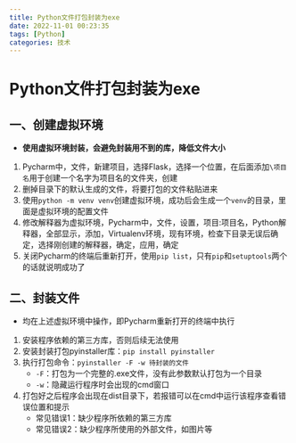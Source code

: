 ```yaml
---
title: Python文件打包封装为exe
date: 2022-11-01 00:23:35
tags: [Python]
categories: 技术
---
```


# Python文件打包封装为exe

## 一、创建虚拟环境

* **使用虚拟环境封装，会避免封装用不到的库，降低文件大小**

<!--more-->

1. Pycharm中，文件，新建项目，选择Flask，选择一个位置，在后面添加`\项目名`用于创建一个名字为项目名的文件夹，创建
2. 删掉目录下的默认生成的文件，将要打包的文件粘贴进来
3. 使用`python -m venv venv`创建虚拟环境，成功后会生成一个`venv`的目录，里面是虚拟环境的配置文件
4. 修改解释器为虚拟环境，Pycharm中，文件，设置，项目:项目名，Python解释器，全部显示，添加，Virtualenv环境，现有环境，检查下目录无误后确定，选择刚创建的解释器，确定，应用，确定
5. 关闭Pycharm的终端后重新打开，使用`pip list`，只有`pip`和`setuptools`两个的话就说明成功了





## 二、封装文件

* 均在上述虚拟环境中操作，即Pycharm重新打开的终端中执行

1. 安装程序依赖的第三方库，否则后续无法使用
2. 安装封装打包pyinstaller库：`pip install pyinstaller`
3. 执行打包命令：`pyinstaller -F -w 待封装的文件`
   * `-F`：打包为一个完整的.exe文件，没有此参数默认打包为一个目录
   * `-w`：隐藏运行程序时会出现的cmd窗口
4. 打包好之后程序会出现在dist目录下，若报错可以在cmd中运行该程序查看错误位置和提示
   * 常见错误1：缺少程序所依赖的第三方库
   * 常见错误2：缺少程序所使用的外部文件，如图片等